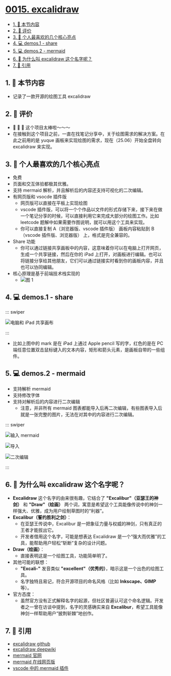 # [0015. excalidraw](https://github.com/Tdahuyou/TNotes.git-notes/tree/main/notes/0015.%20excalidraw)

<!-- region:toc -->

- [1. 🎯 本节内容](#1--本节内容)
- [2. 🫧 评价](#2--评价)
- [3. 📒 个人最喜欢的几个核心亮点](#3--个人最喜欢的几个核心亮点)
- [4. 💻 demos.1 - share](#4--demos1---share)
- [5. 💻 demos.2 - mermaid](#5--demos2---mermaid)
- [6. 🤔 为什么叫 excalidraw 这个名字呢？](#6--为什么叫-excalidraw-这个名字呢)
- [7. 🔗 引用](#7--引用)

<!-- endregion:toc -->

## 1. 🎯 本节内容

- 记录了一款开源的绘图工具 excalidraw

## 2. 🫧 评价

- 🤩 🤩 🤩 这个项目太棒啦～～～
- 在接触到这个项目之前，一直在找笔记分享中，关于绘图需求的解决方案。在此之前用的是 yuque 画板来实现绘图的需求，现在（25.06）开始全盘转向 excalidraw 来实现。

## 3. 📒 个人最喜欢的几个核心亮点

- 免费
- 页面和交互体验都极其优雅。
- 支持 mermaid 解析，并且解析后的内容还支持可视化的二次编辑。
- 有网页版和 vsocde 插件版
  - 网页版可以直接在平板上实现绘图
  - vscode 插件版，可以将一个个作品以文件的形式存储下来，接下来在做一个笔记分享的时候，可以直接利用它来完成大部分的绘图工作。比如 leetcode 题解中如果需要作图说明，就可以用这个工具来实现。
  - 你可以直接复制 A（浏览器版、vscode 插件版） 画板内容粘贴到 B（vscode 插件版、浏览器版） 上，格式是完全兼容的。
- Share 功能
  - 你可以通过链接共享画板中的内容，这意味着你可以在电脑上打开网页，生成一个共享链接，然后在你的 iPad 上打开，对画板进行编辑。也可以将链接分享给其他朋友，它们可以通过链接实时看到你的画板内容，并且也可以协同编辑。
- 核心原理是基于前端技术栈实现的
  - ![图 1](https://cdn.jsdelivr.net/gh/Tdahuyou/imgs@main/2025-06-29-11-10-49.png)

## 4. 💻 demos.1 - share

::: swiper

![电脑和 iPad 共享画布](https://cdn.jsdelivr.net/gh/Tdahuyou/imgs@main/2025-06-29-11-06-56.png)

:::

- 比如上图中的 mark 是在 iPad 上通过 Apple pencil 写的字，红色的是在 PC 端任意位置双击鼠标键入的文本内容，矩形和箭头元素，是画板自带的一些组件。

## 5. 💻 demos.2 - mermaid

- 支持解析 mermaid
- 支持修改字体
- 支持对解析后的内容进行二次编辑
  - 注意，并非所有 mermaid 图表都能导入后再二次编辑，有些图表导入后就是一张完整的图片，无法在对其中的内容进行二次编辑。

::: swiper

![输入 mermaid](https://cdn.jsdelivr.net/gh/Tdahuyou/imgs@main/2025-06-29-11-19-17.png)

![导入](https://cdn.jsdelivr.net/gh/Tdahuyou/imgs@main/2025-06-29-11-21-41.png)

![二次编辑](https://cdn.jsdelivr.net/gh/Tdahuyou/imgs@main/2025-06-29-11-23-41.png)

:::

## 6. 🤔 为什么叫 excalidraw 这个名字呢？

- **Excalidraw** 这个名字的由来很有趣，它结合了 **"Excalibur"（亚瑟王的神剑）** 和 **"Draw"（绘画）** 两个词，寓意是希望这个工具能像传说中的神剑一样强大、优雅，成为用户绘制草图时的“利器”。
- **Excalibur（誓约胜利之剑）**：
  - 在亚瑟王传说中，Excalibur 是一把象征力量与权威的神剑，只有真正的王者才能拔出它。
  - 开发者借用这个名字，可能是想表达 Excalidraw 是一个“强大而优雅”的工具，能帮助用户轻松“斩断”复杂的设计问题。
- **Draw（绘画）**：
  - 直接表明这是一个绘图工具，功能简单明了。
- 其他可能的联想：
  - **"Excali-"** 发音类似 **"excellent"（优秀的）**，暗示这是一个出色的绘图工具。
  - 名字独特且易记，符合开源项目的命名风格（比如 **Inkscape、GIMP** 等）。
- 官方态度：
  - 虽然官方没有正式解释名字的起源，但社区普遍认可这个命名逻辑。开发者之一曾在访谈中提到，名字的灵感确实来自 **Excalibur**，希望工具能像神剑一样帮助用户“披荆斩棘”地创作。

## 7. 🔗 引用

- [excalidraw github][1]
- [excalidraw deepwiki][2]
- [mermaid 官网][3]
- [mermaid 在线网页版][4]
- [vscode 中的 mermaid 插件][5]

[1]: https://github.com/excalidraw/excalidraw
[2]: https://deepwiki.com/excalidraw/excalidraw
[3]: https://mermaid.js.org/
[4]: https://excalidraw.com/
[5]: https://marketplace.visualstudio.com/items?itemName=pomdtr.excalidraw-editor
